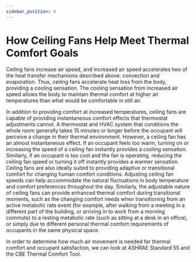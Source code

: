 ```yaml
---
sidebar_position: 4
---
```


# How Ceiling Fans Help Meet Thermal Comfort Goals

Ceiling fans increase air speed, and increased air speed accelerates two of the heat transfer mechanisms
described above: convection and evaporation. Thus, ceiling fans accelerate heat loss from the body,
providing a cooling sensation. The cooling sensation from increased air speed allows the body to maintain
thermal comfort at higher air temperatures than what would be comfortable in still air.

In addition to providing comfort at increased temperatures, ceiling fans are capable of providing
instantaneous comfort effects that thermostat adjustments cannot. A thermostat and HVAC system that
conditions the whole room generally takes 15 minutes or longer before the occupant will perceive a
change in their thermal environment. However, a ceiling fan has an almost instantaneous effect. If an
occupant feels too warm, turning on or increasing the speed of a ceiling fan instantly provides a cooling
sensation. Similarly, if an occupant is too cool and the fan is operating, reducing the ceiling fan speed or
turning it off instantly provides a warmer sensation. Ceiling fans are also ideally suited to providing
adaptive or transitional comfort for changing human comfort conditions. Adjusting ceiling fan speeds can
help accommodate the natural fluctuations in body temperature and comfort preferences throughout
the day. Similarly, the adjustable nature of ceiling fans can provide enhanced thermal comfort during
transitional moments, such as the changing comfort needs when transitioning from an active metabolic
rate event (for example, after walking from a meeting in a different part of the building, or arriving in to
work from a morning commute) to a resting metabolic rate (such as sitting at a desk in an office), or
simply due to different personal thermal comfort requirements of occupants in the same physical space.

In order to determine how much air movement is needed for thermal comfort and occupant satisfaction,
we can look at ASHRAE Standard 55 and the CBE Thermal Comfort Tool.